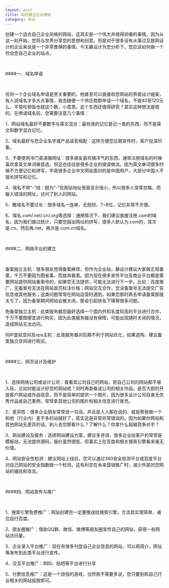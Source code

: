```yaml
---
layout: post
title: 如何建立企业网站
category: 杂记
---
```




创建一个适合自己企业风格的网站，这其实是一个伟大并值得骄傲的事情，因为从这一刻开始，您将与世界分享您的思想和创意。但是对于很多没有从事过互联网设计的企业来说是一个非常畏惧的事情。今天藤设计为您分析下，您应该如何做一个符合您自己企业的站点。

<br />

####一、域名申请

<br />

任何一个企业域名申请是至关重要的，他甚至可以直接和您网站的界面设计媲美，有人说域名才多大点事情，我去随便一个供应商那申请一个域名，不就40至120元么，平常吃顿饭也就这个数，小意思。这个东西还值得研究？其实这种想法是错的，在申请域名前，您需要注意几个事情：

1、网站域名最好不要数字与英文混合：最有效的记忆是记一类的东西，而不是英文和数字混合记忆。

2、域名最好与您企业名字或产品读音相配：这样方便您后期宣传时，客户加深印象。

3、不要使用冷门英语做网址：很多朋友喜欢搞洋气的东西，通常注册域名的时候喜欢拿英文单词做首选，但这也往往是很多企业的错误做法。因为英文单词很多时候不方便记忆和拼写，毕竟很多企业中文网站面对的是中国用户，大部分中国人不擅长拼写和记忆。

4、域名不带“-”线：因为“-”在网站地址里面显示很小，所以很多人常常忽略，而输入错误的网址，访问了别人的网站。

5、散域名不要过长：很多域名一连串，无规则，7~8位，记忆非常不方便。

6、域名.com/.net/.cn/.org等选择：通用情况下，我们建议直接注册.com的域名，因为我们做过统计，只要您报出网址的拼写，很多人默认为.com的，其次是.cn，然后再.net，再次是.com.cn域名。

<br />

####二、网络平台的建立

<br />

备案独立主机：很多朋友觉得备案麻烦，但作为企业站，藤设计建议大家做正规备案，千万不要因为图省事，而放弃备案。因为现在很多宣传平台及商业平台都是需要网站提供网站备案号的，如果您无法提供，可能无法进行下一步。比如：百度推广，无备案号无法在网站首页标注价格；网站交互合作，您没备案号无法提交广告信息或其他服务；这类问题常常在网站运营时遇到，如果您那时再去申请备案那就太亏了，因为备案期间网站会被关闭，那会引起排名下降等很多问题。

免备案独立主机：此类服务器您最好选择一个国内外知名度较高的平台进行合作，千万不要图便宜进行购买，因为此类服务器没有保障，可能出现随时关闭的情况，造成网站无法访问。

同IP虚拟空间及vps主机：此类服务器对后期不利于网站优化，如果选购，建议备案独立空间进行购买。

<br />

####三、网页设计及维护

<br />

1、选择网络公司或设计公司：查看其公司自己的网站，若自己公司的网站都不堪入目，又如何能设计好您的网站呢？同时再查看该公司的相关作品，是否大胆的开放客户网站或作品信息，而不是简单的提供一个图片，因为很多设计公司自身无优秀作品或自己案例，常常拿其他公司的图片和相关信息进行冒充。

2、差异性：很多企业朋友常常说一句话，并且是人人都在说的，就是帮我做一个和他（行业内）差不多的站就好了，其实这是非常非常错误的。因为如果你网站和其他网站无差异的话，别人去您那看什么？了解什么？你拿什么超越竞争对手？

3、网站建设及服务：选择网站建设方案，建议多咨询，很多企业给客户的常常是模板站，无法提供源码，报价虽然很低，但事实上在百度和相关搜索引擎看来毫无价值。

4、网站安全性检测：建议网站上线后，您可以通过360安全检测平台或百度平台对自己网站的安全指数做一个检测，这有利您在未来营销推广时，减少外部对您网站的骚扰和攻击。

<br />

####四、网站宣传与推广

<br />

1、搜索引擎免费推广：网站创建完一定要推送给搜索引擎，方法其实很简单，诸位自行百度。

2、朋友圈推广：借助QQ群、微信、微博等朋友圈宣传自己的网站，获得一些网站访问量。

3、企业录入平台推广：现在有很多刊登自己企业信息的网站，可以把简介，网址等发布到此类平台进行宣传。

4、交互平台推广：BBS、贴吧等平台进行分享

5、付费信息推广：这是一个烧钱的游戏，当然我不需要多说，您只要到和自己行业相关的网站投放即可。
